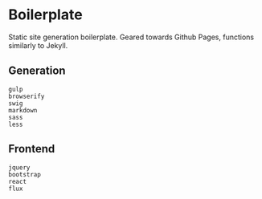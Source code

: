 Boilerplate
===========

Static site generation boilerplate. Geared towards Github Pages,
functions similarly to Jekyll.

Generation
----------

    gulp
    browserify
    swig
    markdown
    sass
    less
    
Frontend
--------

    jquery
    bootstrap
    react
    flux
